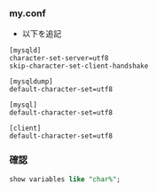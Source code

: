 ### my.conf
- 以下を追記
```
[mysqld]
character-set-server=utf8
skip-character-set-client-handshake

[mysqldump]
default-character-set=utf8

[mysql]
default-character-set=utf8

[client]
default-character-set=utf8
```

### 確認
```sql
show variables like "char%";
```
